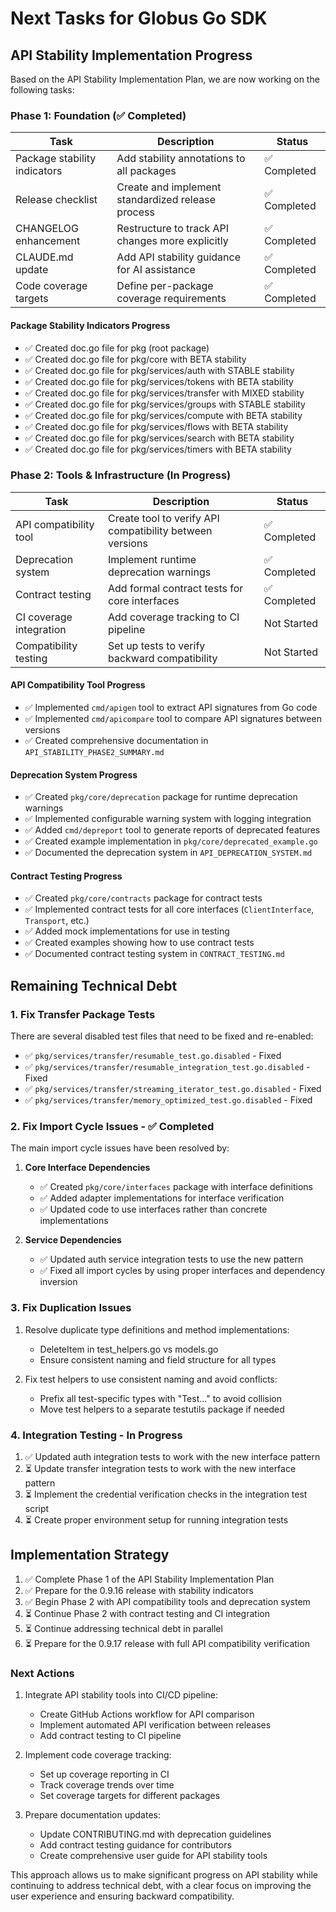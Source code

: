 <!-- SPDX-License-Identifier: Apache-2.0 -->
<!-- Copyright (c) 2025 Scott Friedman and Project Contributors -->
# Next Tasks for Globus Go SDK

## API Stability Implementation Progress

Based on the API Stability Implementation Plan, we are now working on the following tasks:

### Phase 1: Foundation (✅ Completed)

| Task | Description | Status |
|------|-------------|--------|
| Package stability indicators | Add stability annotations to all packages | ✅ Completed |
| Release checklist | Create and implement standardized release process | ✅ Completed |
| CHANGELOG enhancement | Restructure to track API changes more explicitly | ✅ Completed |
| CLAUDE.md update | Add API stability guidance for AI assistance | ✅ Completed |
| Code coverage targets | Define per-package coverage requirements | ✅ Completed |

#### Package Stability Indicators Progress
- ✅ Created doc.go file for pkg (root package)
- ✅ Created doc.go file for pkg/core with BETA stability
- ✅ Created doc.go file for pkg/services/auth with STABLE stability
- ✅ Created doc.go file for pkg/services/tokens with BETA stability
- ✅ Created doc.go file for pkg/services/transfer with MIXED stability
- ✅ Created doc.go file for pkg/services/groups with STABLE stability
- ✅ Created doc.go file for pkg/services/compute with BETA stability
- ✅ Created doc.go file for pkg/services/flows with BETA stability
- ✅ Created doc.go file for pkg/services/search with BETA stability
- ✅ Created doc.go file for pkg/services/timers with BETA stability

### Phase 2: Tools & Infrastructure (In Progress)

| Task | Description | Status |
|------|-------------|--------|
| API compatibility tool | Create tool to verify API compatibility between versions | ✅ Completed |
| Deprecation system | Implement runtime deprecation warnings | ✅ Completed |
| Contract testing | Add formal contract tests for core interfaces | ✅ Completed |
| CI coverage integration | Add coverage tracking to CI pipeline | Not Started |
| Compatibility testing | Set up tests to verify backward compatibility | Not Started |

#### API Compatibility Tool Progress
- ✅ Implemented `cmd/apigen` tool to extract API signatures from Go code
- ✅ Implemented `cmd/apicompare` tool to compare API signatures between versions
- ✅ Created comprehensive documentation in `API_STABILITY_PHASE2_SUMMARY.md`

#### Deprecation System Progress
- ✅ Created `pkg/core/deprecation` package for runtime deprecation warnings
- ✅ Implemented configurable warning system with logging integration
- ✅ Added `cmd/depreport` tool to generate reports of deprecated features
- ✅ Created example implementation in `pkg/core/deprecated_example.go`
- ✅ Documented the deprecation system in `API_DEPRECATION_SYSTEM.md`

#### Contract Testing Progress
- ✅ Created `pkg/core/contracts` package for contract tests
- ✅ Implemented contract tests for all core interfaces (`ClientInterface`, `Transport`, etc.)
- ✅ Added mock implementations for use in testing
- ✅ Created examples showing how to use contract tests
- ✅ Documented contract testing system in `CONTRACT_TESTING.md`

## Remaining Technical Debt

### 1. Fix Transfer Package Tests

There are several disabled test files that need to be fixed and re-enabled:

- ✅ `pkg/services/transfer/resumable_test.go.disabled` - Fixed
- ✅ `pkg/services/transfer/resumable_integration_test.go.disabled` - Fixed
- ✅ `pkg/services/transfer/streaming_iterator_test.go.disabled` - Fixed
- ✅ `pkg/services/transfer/memory_optimized_test.go.disabled` - Fixed

### 2. Fix Import Cycle Issues - ✅ Completed

The main import cycle issues have been resolved by:

1. **Core Interface Dependencies**
   - ✅ Created `pkg/core/interfaces` package with interface definitions
   - ✅ Added adapter implementations for interface verification
   - ✅ Updated code to use interfaces rather than concrete implementations

2. **Service Dependencies**
   - ✅ Updated auth service integration tests to use the new pattern
   - ✅ Fixed all import cycles by using proper interfaces and dependency inversion

### 3. Fix Duplication Issues

1. Resolve duplicate type definitions and method implementations:
   - DeleteItem in test_helpers.go vs models.go
   - Ensure consistent naming and field structure for all types

2. Fix test helpers to use consistent naming and avoid conflicts:
   - Prefix all test-specific types with "Test..." to avoid collision
   - Move test helpers to a separate testutils package if needed

### 4. Integration Testing - In Progress

1. ✅ Updated auth integration tests to work with the new interface pattern
2. ⏳ Update transfer integration tests to work with the new interface pattern
3. ⏳ Implement the credential verification checks in the integration test script
4. ⏳ Create proper environment setup for running integration tests

## Implementation Strategy

1. ✅ Complete Phase 1 of the API Stability Implementation Plan
2. ✅ Prepare for the 0.9.16 release with stability indicators
3. ✅ Begin Phase 2 with API compatibility tools and deprecation system
4. ⏳ Continue Phase 2 with contract testing and CI integration
5. ⏳ Continue addressing technical debt in parallel
6. ⏳ Prepare for the 0.9.17 release with full API compatibility verification

### Next Actions

1. Integrate API stability tools into CI/CD pipeline:
   - Create GitHub Actions workflow for API comparison
   - Implement automated API verification between releases
   - Add contract testing to CI pipeline

2. Implement code coverage tracking:
   - Set up coverage reporting in CI
   - Track coverage trends over time
   - Set coverage targets for different packages

3. Prepare documentation updates:
   - Update CONTRIBUTING.md with deprecation guidelines
   - Add contract testing guidance for contributors
   - Create comprehensive user guide for API stability tools

This approach allows us to make significant progress on API stability while continuing to address technical debt, with a clear focus on improving the user experience and ensuring backward compatibility.